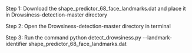 Step 1: Download the shape_predictor_68_face_landmarks.dat and place it in Drowsiness-detection-master directory

Step 2: Open the Drowsiness-detection-master directory in terminal

Step 3: Run the command python detect_drowsiness.py --landmark-identifier shape_predictor_68_face_landmarks.dat
